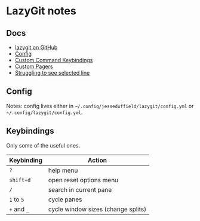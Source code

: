 # LazyGit notes

## Docs

- [lazygit on GitHub](https://github.com/jesseduffield/lazygit)
- [Config](https://github.com/jesseduffield/lazygit/blob/master/docs/Config.md)
- [Custom Command Keybindings](https://github.com/jesseduffield/lazygit/blob/master/docs/Custom_Command_Keybindings.md)
- [Custom Pagers](https://github.com/jesseduffield/lazygit/blob/master/docs/Custom_Pagers.md)
- [Struggling to see selected line](https://github.com/jesseduffield/lazygit/blob/master/docs/Config.md#struggling-to-see-selected-line)

## Config

Notes: config lives either in `~/.config/jesseduffield/lazygit/config.yml` or `~/.config/lazygit/config.yml`.

## Keybindings

Only some of the useful ones.

|Keybinding|Action|
|---|---|
|`?`|help menu|
|`shift+d`|open reset options menu|
|`/`|search in current pane|
|`1` to `5`|cycle panes|
|`+` and `_`|cycle window sizes (change splits)|

